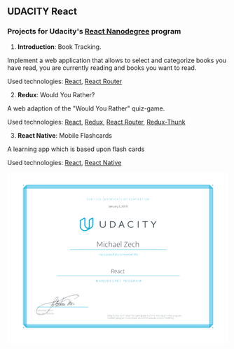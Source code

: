 ## UDACITY React

### Projects for Udacity's [React Nanodegree](https://eu.udacity.com/course/react-nanodegree--nd019) program

1.  **Introduction**: Book Tracking.

Implement a web application that allows to select and categorize books you have read, you are currently reading and books you want to read.

Used technologies: [React](https://reactjs.org/), [React Router](https://reacttraining.com/react-router/)

2.  **Redux**: Would You Rather?

A web adaption of the "Would You Rather" quiz-game.

Used technologies: [React](https://reactjs.org/), [Redux](https://react-redux.js.org/), [React Router](https://reacttraining.com/react-router/), [Redux-Thunk](https://github.com/reduxjs/redux-thunk)

3.  **React Native**: Mobile Flashcards

A learning app which is based upon flash cards

Used technologies: [React](https://reactjs.org/), [React Native](https://facebook.github.io/react-native/)

![certificate](./certificate.png)

